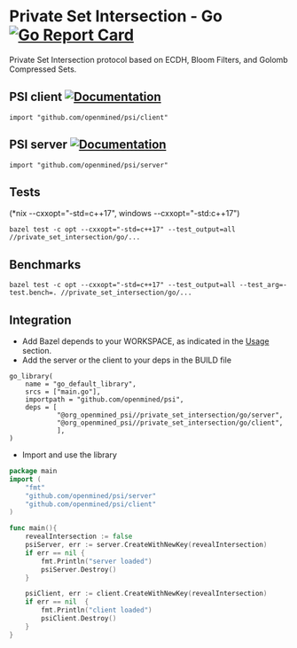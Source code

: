 # Private Set Intersection - Go [![Go Report Card](https://goreportcard.com/badge/github.com/OpenMined/PSI)](https://goreportcard.com/report/github.com/OpenMined/PSI)

Private Set Intersection protocol based on ECDH, Bloom Filters, and Golomb
Compressed Sets.

## PSI client [![Documentation](https://img.shields.io/badge/godoc-reference-blue.svg)](https://pkg.go.dev/github.com/OpenMined/PSI/private_set_intersection/go/client)

```
import "github.com/openmined/psi/client"
```

## PSI server [![Documentation](https://img.shields.io/badge/godoc-reference-blue.svg)](https://pkg.go.dev/github.com/OpenMined/PSI/private_set_intersection/go/server)

```
import "github.com/openmined/psi/server"
```

## Tests

(\*nix --cxxopt="-std=c++17", windows --cxxopt="-std:c++17")

```
bazel test -c opt --cxxopt="-std=c++17" --test_output=all //private_set_intersection/go/...
```

## Benchmarks

```
bazel test -c opt --cxxopt="-std=c++17" --test_output=all --test_arg=-test.bench=. //private_set_intersection/go/...
```

## Integration

- Add Bazel depends to your WORKSPACE, as indicated in the
  [Usage](https://github.com/OpenMined/PSI#Usage) section.
- Add the server or the client to your deps in the BUILD file

```
go_library(
    name = "go_default_library",
    srcs = ["main.go"],
    importpath = "github.com/openmined/psi",
    deps = [
            "@org_openmined_psi//private_set_intersection/go/server",
            "@org_openmined_psi//private_set_intersection/go/client",
            ],
)
```

- Import and use the library

```go
package main
import (
    "fmt"
    "github.com/openmined/psi/server"
    "github.com/openmined/psi/client"
)

func main(){
    revealIntersection := false
    psiServer, err := server.CreateWithNewKey(revealIntersection)
    if err == nil {
        fmt.Println("server loaded")
        psiServer.Destroy()
    }

    psiClient, err := client.CreateWithNewKey(revealIntersection)
    if err == nil  {
        fmt.Println("client loaded")
        psiClient.Destroy()
    }
}
```

